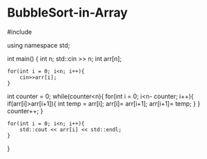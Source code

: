 # BubbleSort-in-Array

#include <iostream>

using namespace std;


int main() {
    int n; std::cin >> n;
    int arr[n];
    
    for(int i = 0; i<n; i++){
        cin>>arr[i];
    }
int counter = 0;
while(counter<n){
    for(int i = 0; i<n- counter; i++){
        if(arr[i]>arr[i+1]){
            int temp = arr[i];
            arr[i]= arr[i+1];
            arr[i+1]= temp;
        }
    }
    counter++;
}

    for(int i = 0; i<n; i++){
        std::cout << arr[i] << std::endl;
    }
}

